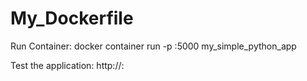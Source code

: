 # My_Dockerfile

Run Container: 
docker container run -p <The port you want. i.e.:3000>:5000 my_simple_python_app


Test the application:
http://<VM IP>:<The port you specified earlier i.e.:3000>
